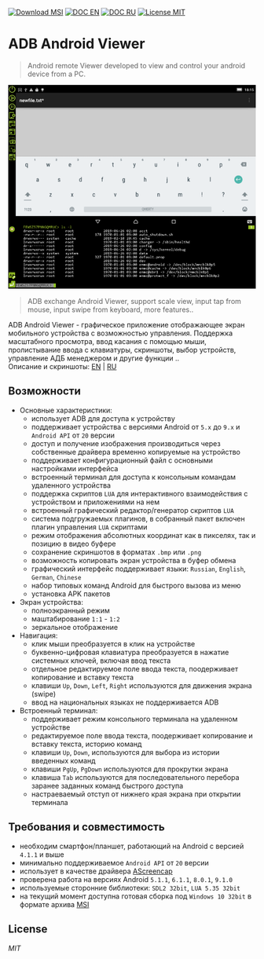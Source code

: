 
[![Download MSI](https://img.shields.io/badge/Download-MSI-brightgreen.svg?style=flat)](https://clnviewer.github.io/ADB-Android-Viewer/dist/Android-ADB-Viewer.msi)
[![DOC EN](https://img.shields.io/badge/Promo-EN-brightgreen.svg?style=flat)](https://clnviewer.github.io/Code-Blocks-Android-NDK/ADBANDROIDVIEWER.EN.html)
[![DOC RU](https://img.shields.io/badge/Promo-RU-brightgreen.svg?style=flat)](https://clnviewer.github.io/Code-Blocks-Android-NDK/ADBANDROIDVIEWER.RU.html)
[![License MIT](https://img.shields.io/badge/License-MIT-brightgreen.svg?style=flat)](https://github.com/ClnViewer/ADB-Android-Viewer/blob/master/LICENSE)

# ADB Android Viewer

> Android remote Viewer 
developed to view and control your android device from a PC.


![adbviewer](docs/images/adbviewer-2-terminal-en.png)


> ADB exchange Android Viewer, support scale view, input tap from mouse, input swipe from keyboard, more features..

ADB Android Viewer - графическое приложение отображающее экран мобильного устройства с возможностью управления. Поддержка масштабного просмотра, ввод касания с помощью мыши, пролистывание ввода с клавиатуры, скриншоты, выбор устройств, управление АДБ менеджером и другие функции ..  
Описание и скриншоты: [EN](https://clnviewer.github.io/Code-Blocks-Android-NDK/ADBANDROIDVIEWER.EN.html) | [RU](https://clnviewer.github.io/Code-Blocks-Android-NDK/ADBANDROIDVIEWER.RU.html)  


## Возможности

- Основные характеристики:
  - использует ADB для доступа к устройству  
  - поддерживает устройства с версиями Android от `5.x` до `9.x` и `Android API` от `20` версии  
  - доступ и получение изображения производиться через собственные драйвера временно копируемые на устройство  
  - поддерживает конфигурационный файл с основными настройками интерфейса  
  - встроенный терминал для доступа к консольным командам удаленного устройства  
  - поддержка скриптов `LUA` для интерактивного взаимодействия с устройством и приложениями на нем  
  - встроенный графический редактор/генератор скриптов `LUA`  
  - система подгружаемых плагинов, в собранный пакет включен плагин управления `LUA` скриптами  
  - режим отображения абсолютных координат как в пикселях, так и позицию в видео буфере  
  - сохранение скриншотов в форматах `.bmp` или `.png`  
  - возможность копировать экран устройства в буфер обмена  
  - графический интерфейс поддерживает языки: `Russian`, `English`, `German`, `Chinese`  
  - набор типовых команд Android для быстрого вызова из меню  
  - установка APK пакетов  
- Экран устройства:
  - полноэкранный режим  
  - маштабирование `1:1` - `1:2`  
  - зеркальное отображение  
- Навигация:
  - клик мыши преобразуется в клик на устройстве  
  - буквенно-цифровая клавиатура преобразуется в нажатие системных ключей, включая ввод текста  
  - отдельное редактируемое поле ввода текста, поодерживает копирование и вставку текста  
  - клавиши `Up`, `Down`, `Left`, `Right` используются для движения экрана (swipe)  
  - ввод на национальных языках не поддерживается ADB  
- Встроенный терминал:
  - поддерживает режим консольного терминала на удаленном устройстве  
  - редактируемое поле ввода текста, поодерживает копирование и вставку текста, историю команд  
  - клавиши `Up`, `Down`, используются для выбора из истории введенных команд  
  - клавиши `PgUp`, `PgDown` используются для прокрутки экрана  
  - клавиша `Tab` используются для последовательного перебора заранее заданных команд быстрого доступа  
  - настраеваемый отступ от нижнего края экрана при открытии терминала  

## Требования и совместимость

- необходим смартфон/планшет, работающий на Android с версией `4.1.1` и выше  
- минимально поддерживаемое `Android API` от `20` версии  
- использует в качестве драйвера [AScreencap](https://github.com/ClnViewer/Android-fast-screen-capture)  
- проверена работа на версиях Android `5.1.1`, `6.1.1`, `8.0.1`, `9.1.0`  
- используемые сторонние библиотеки: `SDL2 32bit`, `LUA 5.35 32bit`  
- на текущий момент доступна готовая сборка под `Windows 10 32bit` в формате архива [MSI](https://clnviewer.github.io/ADB-Android-Viewer/dist/Android-ADB-Viewer.msi)  


## License

 _MIT_

